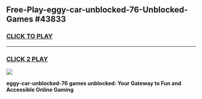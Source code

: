 
## Free-Play-eggy-car-unblocked-76-Unblocked-Games #43833
<h3>
<a href="https://news.freeplayer.one?title=eggy-car-unblocked-76&ref=8M">CLICK TO PLAY</a></h3>
<hr>

<h3>
<a href="https://news.freeplayer.one?title=eggy-car-unblocked-76&ref=8M">CLICK 2 PLAY</a>
  
</h3>

<a href="https://news.freeplayer.one?title=eggy-car-unblocked-76&ref=8M"><img src="https://clearcache.store/games.png"></a>


**eggy-car-unblocked-76 games unblocked: Your Gateway to Fun and Accessible Online Gaming**
